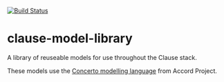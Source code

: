 [![Build Status](https://travis-ci.org/clauseHQ/clause-model-library.svg?branch=master)](https://travis-ci.org/clauseHQ/clause-model-library)

# clause-model-library

A library of reuseable models for use throughout the Clause stack.

These models use the [Concerto modelling language](https://github.com/accordproject/concerto) from Accord Project.
